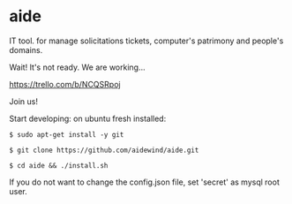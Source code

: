 aide
====

IT tool. for manage solicitations tickets, computer's patrimony and people's domains. 

Wait! It's not ready. We are working...

https://trello.com/b/NCQSRpoj

Join us!

Start developing: on ubuntu fresh installed:

    $ sudo apt-get install -y git
  
    $ git clone https://github.com/aidewind/aide.git
  
    $ cd aide && ./install.sh

If you do not want to change the config.json file, set 'secret' as mysql root user.
